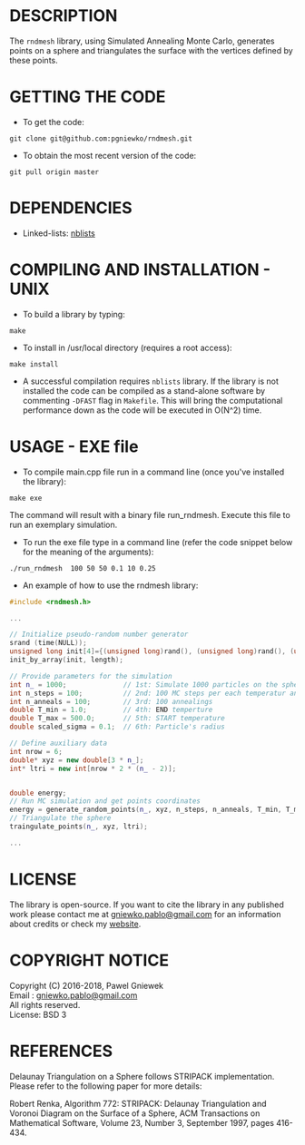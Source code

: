 DESCRIPTION
==================================================
The ```rndmesh``` library, using Simulated Annealing Monte Carlo, generates points on a sphere and
triangulates the surface with the vertices defined by these points.


GETTING THE CODE
==================================================
* To get the code:
```
git clone git@github.com:pgniewko/rndmesh.git
```

* To obtain the most recent version of the code:
```
git pull origin master
```

DEPENDENCIES
============
* Linked-lists: [nblists](https://github.com/pgniewko/nblists)


COMPILING AND INSTALLATION - UNIX
==================================================

* To build a library by typing:
```
make
```

* To install in /usr/local directory (requires a root access):
```
make install
```

* A successful compilation requires ```nblists``` library. If the library is not installed
the code can be compiled as a stand-alone software by commenting ```-DFAST``` flag in ```Makefile```.
This will bring the computational performance down as the code will be executed in O(N^2) time.


USAGE - EXE file
==================================================

* To compile main.cpp file run in a command line (once you've installed the library):
```
make exe
```

The command will result with a binary file run_rndmesh. Execute this file to run an exemplary simulation.

* To run the exe file type in a command line (refer the code snippet below for the meaning of the arguments):
```
./run_rndmesh  100 50 50 0.1 10 0.25
```

* An example of how to use the rndmesh library: 
```C++
#include <rndmesh.h>

...

// Initialize pseudo-random number generator
srand (time(NULL));
unsigned long init[4]={(unsigned long)rand(), (unsigned long)rand(), (unsigned long)rand(), (unsigned long)rand()}, length=4;
init_by_array(init, length);

// Provide parameters for the simulation
int n_ = 1000;              // 1st: Simulate 1000 particles on the sphere
int n_steps = 100;          // 2nd: 100 MC steps per each temperatur annealing
int n_anneals = 100;        // 3rd: 100 annealings 
double T_min = 1.0;         // 4th: END temperture
double T_max = 500.0;       // 5th: START temperature
double scaled_sigma = 0.1;  // 6th: Particle's radius 

// Define auxiliary data
int nrow = 6;
double* xyz = new double[3 * n_];
int* ltri = new int[nrow * 2 * (n_ - 2)];


double energy;
// Run MC simulation and get points coordinates
energy = generate_random_points(n_, xyz, n_steps, n_anneals, T_min, T_max, scaled_sigma);
// Triangulate the sphere
traingulate_points(n_, xyz, ltri);

...

```

LICENSE
=====
The library is open-source. If you want to cite the library in any published work please contact me at
gniewko.pablo@gmail.com for an information about credits or check my [website](http://meetpg.pl/notes.html).

COPYRIGHT NOTICE
================
Copyright (C) 2016-2018,  Pawel Gniewek  
Email  : gniewko.pablo@gmail.com     
All rights reserved.   
License: BSD 3  


REFERENCES
===============
Delaunay Triangulation on a Sphere follows STRIPACK implementation. 
Please refer to the following paper for more details:
    
Robert Renka,
Algorithm 772: STRIPACK: Delaunay Triangulation and Voronoi Diagram on the Surface of a Sphere,
ACM Transactions on Mathematical Software,
Volume 23, Number 3, September 1997, pages 416-434.
